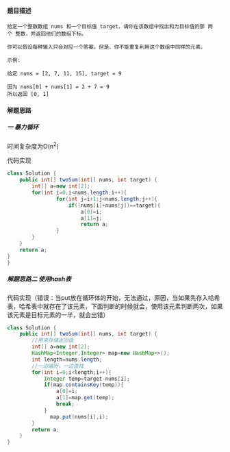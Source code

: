 #### 题目描述

```
给定一个整数数组 nums 和一个目标值 target，请你在该数组中找出和为目标值的那 两个 整数，并返回他们的数组下标。

你可以假设每种输入只会对应一个答案。但是，你不能重复利用这个数组中同样的元素。

示例:

给定 nums = [2, 7, 11, 15], target = 9

因为 nums[0] + nums[1] = 2 + 7 = 9
所以返回 [0, 1]

```

#### 解题思路

##### 一 暴力循环

时间复杂度为O(n<sup>2</sup>)

代码实现

```java
class Solution {
    public int[] twoSum(int[] nums, int target) {
        int[] a=new int[2];
        for(int i=0;i<nums.length;i++){
                for(int j=i+1;j<nums.length;j++){
                    if((nums[i]+nums[j])==target){
                        a[0]=i;
                        a[1]=j;
                        return a;
                }
        }
    }
    return a;
}
}
```

##### 解题思路二  使用hash表

代码实现（错误：当put放在循环体的开始，无法通过，原因，当如果先存入哈希表，哈希表中就存在了该元素，下面判断的时候就会，使用该元素判断两次，如果该元素是目标元素的一半，就会出错）

```java
class Solution {
    public int[] twoSum(int[] nums, int target) {
        //用来存储返回值
        int[] a=new int[2];
        HashMap<Integer,Integer> map=new HashMap<>();
        int length=nums.length;
        //一边遍历，一边查找
        for(int i=0;i<length;i++){    
            Integer temp=target-nums[i];
            if(map.containsKey(temp)){
                a[0]=i;
                a[1]=map.get(temp);
                break;
            }
              map.put(nums[i],i);
        }
        return a;
    }
}
```

